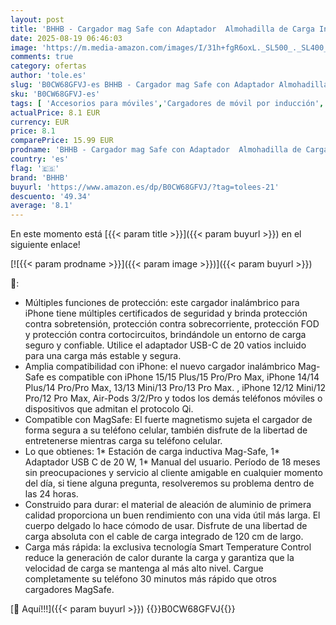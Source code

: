 ```yaml
---
layout: post
title: 'BHHB - Cargador mag Safe con Adaptador  Almohadilla de Carga Inalámbrica Magnética Rápida para iPhone Serie 15/14/13/12 y AirPods Carga Inalámbrica Inductiva Ultrafina'
date: 2025-08-19 06:46:03
image: 'https://m.media-amazon.com/images/I/31h+fgR6oxL._SL500_._SL400_.jpg'
comments: true
category: ofertas
author: 'tole.es'
slug: 'B0CW68GFVJ-es BHHB - Cargador mag Safe con Adaptador Almohadilla de...'
sku: 'B0CW68GFVJ-es'
tags: [ 'Accesorios para móviles','Cargadores de móvil por inducción','Cargadores para móviles','Comunicación móvil y accesorios','Electrónica','bhhb','iphone','🇪🇸', ]
actualPrice: 8.1 EUR
currency: EUR
price: 8.1
comparePrice: 15.99 EUR
prodname: 'BHHB - Cargador mag Safe con Adaptador  Almohadilla de Carga Inalámbrica Magnética Rápida para iPhone Serie 15/14/13/12 y AirPods Carga Inalámbrica Inductiva Ultrafina'
country: 'es'
flag: '🇪🇸'
brand: 'BHHB'
buyurl: 'https://www.amazon.es/dp/B0CW68GFVJ/?tag=tolees-21'
descuento: '49.34'
average: '8.1'
---
```


En este momento está [{{< param title >}}]({{< param buyurl >}}) en el siguiente enlace!

[![{{< param prodname >}}]({{< param image >}})]({{< param buyurl >}})

🔎:

- Múltiples funciones de protección: este cargador inalámbrico para iPhone tiene múltiples certificados de seguridad y brinda protección contra sobretensión, protección contra sobrecorriente, protección FOD y protección contra cortocircuitos, brindándole un entorno de carga seguro y confiable. Utilice el adaptador USB-C de 20 vatios incluido para una carga más estable y segura.
- Amplia compatibilidad con iPhone: el nuevo cargador inalámbrico Mag-Safe es compatible con iPhone 15/15 Plus/15 Pro/Pro Max, iPhone 14/14 Plus/14 Pro/Pro Max, 13/13 Mini/13 Pro/13 Pro Max. , iPhone 12/12 Mini/12 Pro/12 Pro Max, Air-Pods 3/2/Pro y todos los demás teléfonos móviles o dispositivos que admitan el protocolo Qi.
- Compatible con MagSafe: El fuerte magnetismo sujeta el cargador de forma segura a su teléfono celular, también disfrute de la libertad de entretenerse mientras carga su teléfono celular.
- Lo que obtienes: 1* Estación de carga inductiva Mag-Safe, 1* Adaptador USB C de 20 W, 1* Manual del usuario. Período de 18 meses sin preocupaciones y servicio al cliente amigable en cualquier momento del día, si tiene alguna pregunta, resolveremos su problema dentro de las 24 horas.
- Construido para durar: el material de aleación de aluminio de primera calidad proporciona un buen rendimiento con una vida útil más larga. El cuerpo delgado lo hace cómodo de usar. Disfrute de una libertad de carga absoluta con el cable de carga integrado de 120 cm de largo.
- Carga más rápida: la exclusiva tecnología Smart Temperature Control reduce la generación de calor durante la carga y garantiza que la velocidad de carga se mantenga al más alto nivel. Cargue completamente su teléfono 30 minutos más rápido que otros cargadores MagSafe.

[🛒 Aquí!!!]({{< param buyurl >}})
{{<world>}}B0CW68GFVJ{{</world>}}
